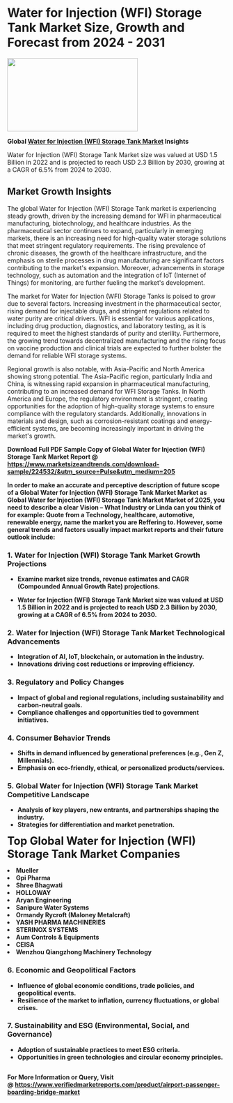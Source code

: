 <H1>Water for Injection (WFI) Storage Tank Market Size, Growth and Forecast from 2024 - 2031</H1><img class="aligncenter size-medium wp-image-584254" src="https://thirdeyenews.in/wp-content/uploads/2024/09/Global-Market-Research-300x168.jpeg" alt="" width="300" height="168" /><p><strong>Global&nbsp;<a href="https://www.marketsizeandtrends.com/download-sample/224532/&amp;utm_source=Pulse&amp;utm_medium=205">Water for Injection (WFI) Storage Tank Market</a> Insights</strong></p><p>Water for Injection (WFI) Storage Tank Market size was valued at USD 1.5 Billion in 2022 and is projected to reach USD 2.3 Billion by 2030, growing at a CAGR of 6.5% from 2024 to 2030.</p><p><h2>Market Growth Insights</h2> <p>The global Water for Injection (WFI) Storage Tank market is experiencing steady growth, driven by the increasing demand for WFI in pharmaceutical manufacturing, biotechnology, and healthcare industries. As the pharmaceutical sector continues to expand, particularly in emerging markets, there is an increasing need for high-quality water storage solutions that meet stringent regulatory requirements. The rising prevalence of chronic diseases, the growth of the healthcare infrastructure, and the emphasis on sterile processes in drug manufacturing are significant factors contributing to the market's expansion. Moreover, advancements in storage technology, such as automation and the integration of IoT (Internet of Things) for monitoring, are further fueling the market's development.</p> <p><strong></strong></p> <p>The market for Water for Injection (WFI) Storage Tanks is poised to grow due to several factors. Increasing investment in the pharmaceutical sector, rising demand for injectable drugs, and stringent regulations related to water purity are critical drivers. WFI is essential for various applications, including drug production, diagnostics, and laboratory testing, as it is required to meet the highest standards of purity and sterility. Furthermore, the growing trend towards decentralized manufacturing and the rising focus on vaccine production and clinical trials are expected to further bolster the demand for reliable WFI storage systems.</p> <p>Regional growth is also notable, with Asia-Pacific and North America showing strong potential. The Asia-Pacific region, particularly India and China, is witnessing rapid expansion in pharmaceutical manufacturing, contributing to an increased demand for WFI Storage Tanks. In North America and Europe, the regulatory environment is stringent, creating opportunities for the adoption of high-quality storage systems to ensure compliance with the regulatory standards. Additionally, innovations in materials and design, such as corrosion-resistant coatings and energy-efficient systems, are becoming increasingly important in driving the market's growth.</p> <p><strong></p><p><span class=""><strong>Download Full PDF Sample Copy of Global Water for Injection (WFI) Storage Tank Market Report</strong> @ <a href="https://www.marketsizeandtrends.com/download-sample/224532/&amp;utm_source=Pulse&amp;utm_medium=205" target="_blank">https://www.marketsizeandtrends.com/download-sample/224532/&amp;utm_source=Pulse&amp;utm_medium=205</a></span></p><p>In order to make an accurate and perceptive description of future scope of a Global&nbsp;Water for Injection (WFI) Storage Tank Market Market as Global&nbsp;Water for Injection (WFI) Storage Tank Market Market of 2025, you need to describe a clear Vision &ndash; What Industry or Linda can you think of for example: Quote from a Technology, healthcare, automotive, renewable energy, name the market you are Reffering to. However, some general trends and factors usually impact market reports and their future outlook include:</p><h3>1.&nbsp;<strong>Water for Injection (WFI) Storage Tank Market Growth Projections</strong></h3><ul><li>Examine market size trends, revenue estimates and CAGR (Compounded Annual Growth Rate) projections.</li><li><p>Water for Injection (WFI) Storage Tank Market size was valued at USD 1.5 Billion in 2022 and is projected to reach USD 2.3 Billion by 2030, growing at a CAGR of 6.5% from 2024 to 2030.</p></li></ul><h3>2.&nbsp;<strong>Water for Injection (WFI) Storage Tank Market Technological Advancements</strong></h3><ul><li>Integration of AI, IoT, blockchain, or automation in the industry.</li><li>Innovations driving cost reductions or improving efficiency.</li></ul><h3>3.&nbsp;<strong>Regulatory and Policy Changes</strong></h3><ul><li>Impact of global and regional regulations, including sustainability and carbon-neutral goals.</li><li>Compliance challenges and opportunities tied to government initiatives.</li></ul><h3>4.&nbsp;<strong>Consumer Behavior Trends</strong></h3><ul><li>Shifts in demand influenced by generational preferences (e.g., Gen Z, Millennials).</li><li>Emphasis on eco-friendly, ethical, or personalized products/services.</li></ul><h3>5.&nbsp;<strong>Global Water for Injection (WFI) Storage Tank Market Competitive Landscape</strong></h3><ul><li>Analysis of key players, new entrants, and partnerships shaping the industry.</li><li>Strategies for differentiation and market penetration.</li></ul><p data-pm-slice="1 1 []"><span style="color: inherit; font-family: inherit; font-size: 25px;">Top Global Water for Injection (WFI) Storage Tank Market Companies</span></p><div class="" data-test-id=""><p><li>Mueller</li><li> Gpi Pharma</li><li> Shree Bhagwati</li><li> HOLLOWAY</li><li> Aryan Engineering</li><li> Sanipure Water Systems</li><li> Ormandy Rycroft (Maloney Metalcraft)</li><li> YASH PHARMA MACHINERIES</li><li> STERINOX SYSTEMS</li><li> Aum Controls & Equipments</li><li> CEISA</li><li> Wenzhou Qiangzhong Machinery Technology</li></p></div><h3>6.&nbsp;<strong>Economic and Geopolitical Factors</strong></h3><ul><li>Influence of global economic conditions, trade policies, and geopolitical events.</li><li>Resilience of the market to inflation, currency fluctuations, or global crises.</li></ul><h3>7.&nbsp;<strong>Sustainability and ESG (Environmental, Social, and Governance)</strong></h3><ul><li>Adoption of sustainable practices to meet ESG criteria.</li><li>Opportunities in green technologies and circular economy principles.</li></ul><h2><strong style="font-size: 14px;">For More Information or Query, Visit @&nbsp;</strong><a style="background-color: #ffffff; font-size: 14px;" href="https://www.marketsizeandtrends.com/report/water-for-injection-wfi-storage-tank-market/" target="_blank">https://www.verifiedmarketreports.com/product/airport-passenger-boarding-bridge-market</a></h2>
